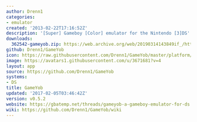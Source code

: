 ```yaml
---
author: Drenn1
categories:
- emulator
created: '2013-02-22T17:16:52Z'
description: '[Super] Gameboy [Color] emulator for the Nintendo [3]DS'
downloads:
  362542-gameyob.zip: https://web.archive.org/web/20190314143849if_/https://s6.filetrip.net/p/22648/362542-gameyob.zip
github: Drenn1/GameYob
icon: https://raw.githubusercontent.com/Drenn1/GameYob/master/platform/ds/icon.bmp
image: https://avatars1.githubusercontent.com/u/3671681?v=4
layout: app
source: https://github.com/Drenn1/GameYob
systems:
- DS
title: GameYob
updated: '2017-02-05T03:46:42Z'
version: v0.5.2
website: https://gbatemp.net/threads/gameyob-a-gameboy-emulator-for-ds.343407/
wiki: https://github.com/Drenn1/GameYob/wiki
---
```

